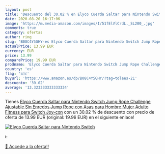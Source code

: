 ```yaml
---
layout: post
title: 'Descuento del 30.02 % en Elyco Cuerda Saltar para Nintendo Switch'
date: 2020-08-20 16:17:06
image: 'https://m.media-amazon.com/images/I/51fElVlCrdL._SL200_.jpg'
comments: true
category: ofertas
author: ring
slug: 'B08C4Y5GHY-es Elyco Cuerda Saltar para Nintendo Switch Jump Rope Challenge  Ajustable Sin Enredos Jump Rope con Asas para Hombre Mujer Adulto Fitness para Switch Joy-con'
actualPrice: 13.99 EUR
currency: EUR
price: 13.99
comparePrice: 19.99 EUR
prodname: 'Elyco Cuerda Saltar para Nintendo Switch Jump Rope Challenge  Ajustable Sin Enredos Jump Rope con Asas para Hombre Mujer Adulto Fitness para Switch Joy-con'
country: 'es'
flag: '🇪🇸'
buyurl: 'https://www.amazon.es/dp/B08C4Y5GHY/?tag=tolees-21'
descuento: '30.02'
average: '13.323333333333334'
---
```


Tienes [Elyco Cuerda Saltar para Nintendo Switch Jump Rope Challenge  Ajustable Sin Enredos Jump Rope con Asas para Hombre Mujer Adulto Fitness para Switch Joy-con](https://www.amazon.es/dp/B08C4Y5GHY/?tag=tolees-21) con un 30.02 % de descuento con precio de oferta de 13.99 EUR (original: 19.99 EUR) en el siguiente enlace!

[![Elyco Cuerda Saltar para Nintendo Switch](https://m.media-amazon.com/images/I/51fElVlCrdL._SL200_.jpg)](https://www.amazon.es/dp/B08C4Y5GHY/?tag=tolees-21)

ℹ️:


[🛒 Accede a la oferta!!](https://www.amazon.es/dp/B08C4Y5GHY/?tag=tolees-21)
